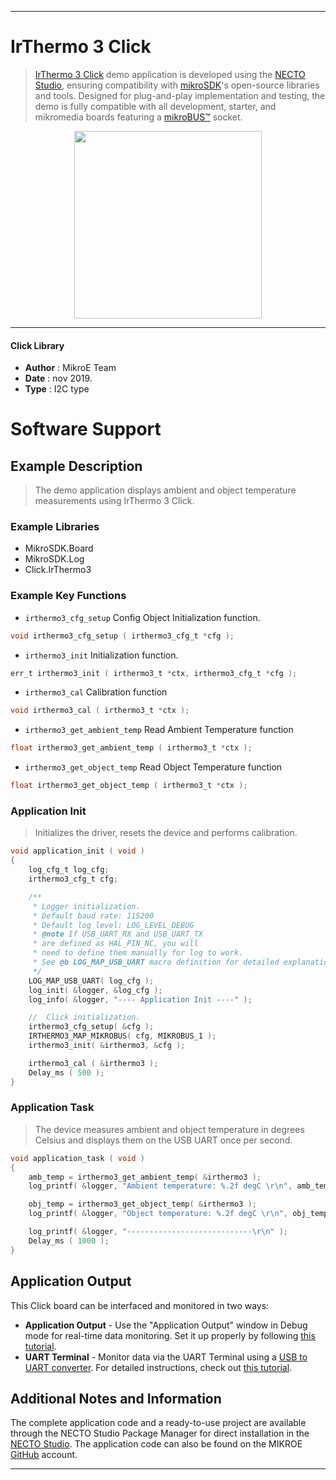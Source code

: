 
---
# IrThermo 3 Click

> [IrThermo 3 Click](https://www.mikroe.com/?pid_product=MIKROE-3121) demo application is developed using
the [NECTO Studio](https://www.mikroe.com/necto), ensuring compatibility with [mikroSDK](https://www.mikroe.com/mikrosdk)'s
open-source libraries and tools. Designed for plug-and-play implementation and testing, the demo is fully compatible with
all development, starter, and mikromedia boards featuring a [mikroBUS&trade;](https://www.mikroe.com/mikrobus) socket.

<p align="center">
  <img src="https://www.mikroe.com/?pid_product=MIKROE-3121&image=1" height=300px>
</p>

---

#### Click Library

- **Author**        : MikroE Team
- **Date**          : nov 2019.
- **Type**          : I2C type

# Software Support

## Example Description

> The demo application displays ambient and object temperature measurements using IrThermo 3 Click.

### Example Libraries

- MikroSDK.Board
- MikroSDK.Log
- Click.IrThermo3

### Example Key Functions

- `irthermo3_cfg_setup` Config Object Initialization function.
```c
void irthermo3_cfg_setup ( irthermo3_cfg_t *cfg ); 
```

- `irthermo3_init` Initialization function.
```c
err_t irthermo3_init ( irthermo3_t *ctx, irthermo3_cfg_t *cfg );
```

- `irthermo3_cal` Calibration function
```c
void irthermo3_cal ( irthermo3_t *ctx );
```

- `irthermo3_get_ambient_temp` Read Ambient Temperature function
```c
float irthermo3_get_ambient_temp ( irthermo3_t *ctx );
```

- `irthermo3_get_object_temp` Read Object Temperature function
```c
float irthermo3_get_object_temp ( irthermo3_t *ctx );
```

### Application Init

> Initializes the driver, resets the device and performs calibration.

```c
void application_init ( void )
{
    log_cfg_t log_cfg;
    irthermo3_cfg_t cfg;

    /** 
     * Logger initialization.
     * Default baud rate: 115200
     * Default log level: LOG_LEVEL_DEBUG
     * @note If USB_UART_RX and USB_UART_TX 
     * are defined as HAL_PIN_NC, you will 
     * need to define them manually for log to work. 
     * See @b LOG_MAP_USB_UART macro definition for detailed explanation.
     */
    LOG_MAP_USB_UART( log_cfg );
    log_init( &logger, &log_cfg );
    log_info( &logger, "---- Application Init ----" );

    //  Click initialization.
    irthermo3_cfg_setup( &cfg );
    IRTHERMO3_MAP_MIKROBUS( cfg, MIKROBUS_1 );
    irthermo3_init( &irthermo3, &cfg );

    irthermo3_cal ( &irthermo3 );
    Delay_ms ( 500 );
}
```

### Application Task

> The device measures ambient and object temperature in degrees Celsius and displays them on the USB UART once per second.

```c
void application_task ( void )
{
    amb_temp = irthermo3_get_ambient_temp( &irthermo3 );
    log_printf( &logger, "Ambient temperature: %.2f degC \r\n", amb_temp );

    obj_temp = irthermo3_get_object_temp( &irthermo3 );
    log_printf( &logger, "Object temperature: %.2f degC \r\n", obj_temp );

    log_printf( &logger, "----------------------------\r\n" );
    Delay_ms ( 1000 );
}
```

## Application Output

This Click board can be interfaced and monitored in two ways:
- **Application Output** - Use the "Application Output" window in Debug mode for real-time data monitoring.
Set it up properly by following [this tutorial](https://www.youtube.com/watch?v=ta5yyk1Woy4).
- **UART Terminal** - Monitor data via the UART Terminal using
a [USB to UART converter](https://www.mikroe.com/click/interface/usb?interface*=uart,uart). For detailed instructions,
check out [this tutorial](https://help.mikroe.com/necto/v2/Getting%20Started/Tools/UARTTerminalTool).

## Additional Notes and Information

The complete application code and a ready-to-use project are available through the NECTO Studio Package Manager for 
direct installation in the [NECTO Studio](https://www.mikroe.com/necto). The application code can also be found on
the MIKROE [GitHub](https://github.com/MikroElektronika/mikrosdk_click_v2) account.

---
